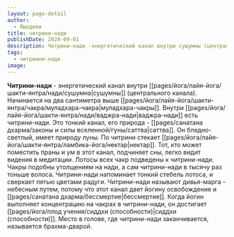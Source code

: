 ```yaml
---
layout: page-detail
author:
  - Яшодеви
title: читрини-нади
publishDate: 2024-09-01
description: Читрини-нади -энергетический канал внутри сушумны (центрального канала). Начинается на два сантиметра выше муладхара-чакры.
tags:
  - читриини-нади
image:
---
```

**Читрини-нади** - энергетический канал внутри [[pages/йога/лайя-йога/шакти-янтра/нади/сушумна|сушумны]] (центрального канала). Начинается на два сантиметра выше [[pages/йога/лайя-йога/шакти-янтра/чакра/муладхара-чакра|муладхара-чакры]].
Внутри [[pages/йога/лайя-йога/шакти-янтра/нади/ваджра-нади|ваджра-нади]] есть читрини-нади. Это тонкий канал, его природа - [[pages/санатана дхарма/законы и силы вселенной/гуны/саттва|саттва]]. Он бледно-светлый, имеет природу луны. По читрини стекает [[pages/йога/лайя-йога/шакти-янтра/ламбика-йога/нектар|нектар]]. Тот, кто может поместить праны и ум в этот канал, подчиняет сны, легко видит видения в медитации. Лотосы всех чакр подведены к читрини-нади. Чакры подобны утолщениям на нади, а сам читрини-нади в тысячу раз тоньше волоса. Читрини-нади напоминает тонкий стебель лотоса, и сверкает пятью цветами радуги. Читрини-нади называют дивья-марга - небесным путем, потому что этот канал дает йогину освобождение и [[pages/санатана дхарма/бессмертие|бессмертие]]. Когда йогин выполняет концентрацию на чакрах в читрини-нади, он достигает [[pages/йога/плод учения/сиддхи (способности)|сиддхи (способности)]]. Место в голове, где читрини-нади заканчивается, называется брахма-дварой.

